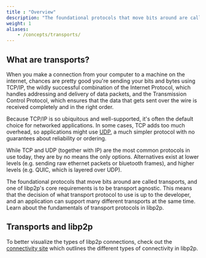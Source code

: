 ```yaml
---
title : "Overview"
description: "The foundational protocols that move bits around are called transports, and one of libp2p's core requirements is to be transport agnostic. Learn about the transport protocols in libp2p."
weight: 1
aliases:
    - /concepts/transports/
---
```


## What are transports?

When you make a connection from your computer to a machine on the internet,
chances are pretty good you're sending your bits and bytes using TCP/IP, the
wildly successful combination of the Internet Protocol, which handles addressing
and delivery of data packets, and the Transmission Control Protocol, which
ensures that the data that gets sent over the wire is received completely and in
the right order.

Because TCP/IP is so ubiquitous and well-supported, it's often the default
choice for networked applications. In some cases, TCP adds too much overhead,
so applications might use [UDP](https://en.wikipedia.org/wiki/User_Datagram_Protocol),
a much simpler protocol with no guarantees about reliability or ordering.

While TCP and UDP (together with IP) are the most common protocols in use today,
they are by no means the only options. Alternatives exist at lower levels
(e.g. sending raw ethernet packets or bluetooth frames), and higher levels
(e.g. QUIC, which is layered over UDP).

The foundational protocols that move bits around are called transports, and one of
libp2p's core requirements is to be transport agnostic. This means that the decision
of what transport protocol to use is up to the developer, and an application can support
many different transports at the same time. Learn about the fundamentals of transport
protocols in libp2p.

## Transports and libp2p

To better visualize the types of libp2p connections, check out the
[connectivity site](https://connectivity.libp2p.io/) which outlines the different
types of connectivity in libp2p.
